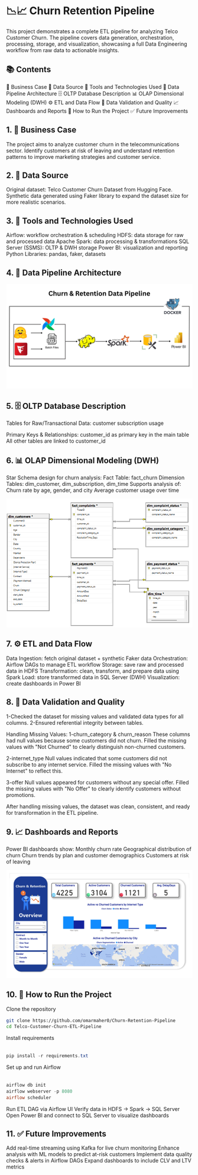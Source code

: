 # 📉📈 Churn Retention Pipeline
This project demonstrates a complete ETL pipeline for analyzing Telco Customer Churn.
The pipeline covers data generation, orchestration, processing, storage, and visualization, showcasing a full Data Engineering workflow from raw data to actionable insights.

## 📚 Contents

📌 Business Case
📁 Data Source
🧰 Tools and Technologies Used
🧱 Data Pipeline Architecture
🗄️ OLTP Database Description
📊 OLAP Dimensional Modeling (DWH)
⚙️ ETL and Data Flow
🧪 Data Validation and Quality
📈 Dashboards and Reports
🚀 How to Run the Project
✅ Future Improvements

## 1. 📌 Business Case

The project aims to analyze customer churn in the telecommunications sector.
Identify customers at risk of leaving and understand retention patterns to improve marketing strategies and customer service.

## 2. 📁 Data Source

Original dataset: Telco Customer Churn Dataset
 from Hugging Face.
Synthetic data generated using Faker library to expand the dataset size for more realistic scenarios.

## 3. 🧰 Tools and Technologies Used

Airflow: workflow orchestration & scheduling
HDFS: data storage for raw and processed data
Apache Spark: data processing & transformations
SQL Server (SSMS): OLTP & DWH storage
Power BI: visualization and reporting
Python Libraries: pandas, faker, datasets

## 4. 🧱 Data Pipeline Architecture


!['Data Pipeline Architecture.png'](./Images/Pipeline.jpg)

## 5. 🗄️ OLTP Database Description
Tables for Raw/Transactional Data:
customer
subscription
usage

Primary Keys & Relationships:
customer_id as primary key in the main table
All other tables are linked to customer_id

## 6. 📊 OLAP Dimensional Modeling (DWH)

Star Schema design for churn analysis:
Fact Table: fact_churn
Dimension Tables: dim_customer, dim_subscription, dim_time
Supports analysis of:
Churn rate by age, gender, and city
Average customer usage over time

!['DWH Architecture'](./Images/Churn_DWH_Diagram.png)


## 7. ⚙️ ETL and Data Flow

Data Ingestion: fetch original dataset + synthetic Faker data
Orchestration: Airflow DAGs to manage ETL workflow
Storage: save raw and processed data in HDFS
Transformation: clean, transform, and prepare data using Spark
Load: store transformed data in SQL Server (DWH)
Visualization: create dashboards in Power BI

## 8. 🧪 Data Validation and Quality

1-Checked the dataset for missing values and validated data types for all columns.
2-Ensured referential integrity between tables.

Handling Missing Values:
1-churn_category & churn_reason
These columns had null values because some customers did not churn.
Filled the missing values with "Not Churned" to clearly distinguish non-churned customers.

2-internet_type
Null values indicated that some customers did not subscribe to any internet service.
Filled the missing values with "No Internet" to reflect this.

3-offer
Null values appeared for customers without any special offer.
Filled the missing values with "No Offer" to clearly identify customers without promotions.

After handling missing values, the dataset was clean, consistent, and ready for transformation in the ETL pipeline.

## 9. 📈 Dashboards and Reports

Power BI dashboards show:
Monthly churn rate
Geographical distribution of churn
Churn trends by plan and customer demographics
Customers at risk of leaving

!['Dashboard'](./Images/Dashboard.jpg)


## 10. 🚀 How to Run the Project

Clone the repository
```bash
git clone https://github.com/omarmaher0/Churn-Retention-Pipeline
cd Telco-Customer-Churn-ETL-Pipeline
```

Install requirements
```powershell

pip install -r requirements.txt
```

Set up and run Airflow
```powershell

airflow db init
airflow webserver -p 8080
airflow scheduler
```

Run ETL DAG via Airflow UI
Verify data in HDFS → Spark → SQL Server
Open Power BI and connect to SQL Server to visualize dashboards

## 11. ✅ Future Improvements

Add real-time streaming using Kafka for live churn monitoring
Enhance analysis with ML models to predict at-risk customers
Implement data quality checks & alerts in Airflow DAGs
Expand dashboards to include CLV and LTV metrics
